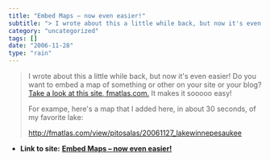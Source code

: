 ```yaml
---
title: "Embed Maps – now even easier!"
subtitle: "> I wrote about this a little while back, but now it's even easier! Do you"
category: "uncategorized"
tags: []
date: "2006-11-28"
type: "rain"
---
```

>
> I wrote about this a little while back, but now it's even easier! Do you
> want to embed a map of something or other on your site or your blog? [Take a
> look at this site, fmatlas.com.](<http://fmatlas.com>) It makes it sooooo
> easy!
>
> For exampe, here's a map that I added here, in about 30 seconds, of my
> favorite lake:
>
> <http://fmatlas.com/view/pitosalas/20061127_lakewinnepesaukee>


* **Link to site:** **[Embed Maps – now even easier!](None)**